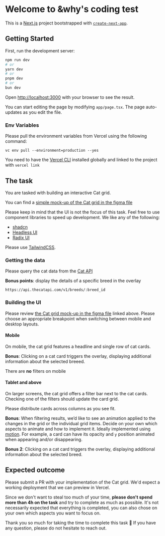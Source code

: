 # Welcome to &why's coding test

This is a [Next.js](https://nextjs.org/) project bootstrapped with [`create-next-app`](https://github.com/vercel/next.js/tree/canary/packages/create-next-app).

## Getting Started

First, run the development server:

```bash
npm run dev
# or
yarn dev
# or
pnpm dev
# or
bun dev
```

Open [http://localhost:3000](http://localhost:3000) with your browser to see the result.

You can start editing the page by modifying `app/page.tsx`. The page auto-updates as you edit the file.

### Env Variables
Please pull the environment variables from Vercel using the following command:
```
vc env pull --environment=production --yes
```
You need to have the [Vercel CLI](https://vercel.com/docs/cli) installed globally and linked to the project with `vercel link`


## The task
You are tasked with building an interactive Cat grid.

You can find a [simple mock-up of the Cat grid in the figma file](https://www.figma.com/file/QaAUTjri39HPaSUTEoMfWQ/Cat-Grid?type=design&node-id=0%3A1&mode=dev)

Please keep in mind that the UI is not the focus of this task. Feel free to use component libraries to speed up development. We like any of the following:
* [shadcn](https://ui.shadcn.com/)
* [Headless UI](https://headlessui.com/)
* [Radix UI](https://www.radix-ui.com/)

Please use [TailwindCSS](https://tailwindcss.com/).

### Getting the data
Please query the cat data from the [Cat API](https://developers.thecatapi.com)

**Bonus points**: display the details of a specific breed in the overlay
```
https://api.thecatapi.com/v1/breeds/:breed_id
```

### Building the UI
Please review [the Cat grid mock-up in the figma file](https://www.figma.com/file/QaAUTjri39HPaSUTEoMfWQ/Cat-Grid?type=design&node-id=0%3A1&mode=dev) linked above. Please choose an appropriate breakpoint when switching between mobile and desktop layouts.

#### Mobile
On mobile, the cat grid features a headline and single row of cat cards. 

**Bonus**: Clicking on a cat card triggers the overlay, displaying additional information about the selected breeed.

There are **no** filters on mobile

#### Tablet and above
On larger screens, the cat grid offers a filter bar next to the cat cards. Checking one of the filters should update the card grid. 

Please distribute cards across columns as you see fit.

**Bonus**: When filtering results, we’d like to see an animation applied to the changes in the grid or the individual grid items. Decide on your own which aspects to animate and how to implement it. Ideally implemented using [motion](https://motion.dev/). For example, a card can have its opacity and `y` position animated when appearing and/or disappearing.

**Bonus 2**: Clicking on a cat card triggers the overlay, displaying additional information about the selected breed.

## Expected outcome
Please submit a PR with your implementation of the Cat grid. We'd expect a working deployment that we can preview in Vercel. 

Since we don't want to steal too much of your time, **please don't spend more than 4h on the task** and try to complete as much as possible. It's not necessarily expected that everything is completed, you can also chose on your own which aspects you want to focus on.

Thank you so much for taking the time to complete this task 🙏
If you have any question, please do not hesitate to reach out.
